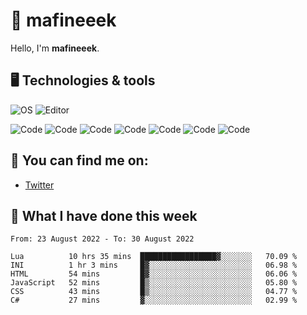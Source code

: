 # 👋 mafineeek
Hello, I'm **mafineeek**.

## 🖥️ Technologies & tools

![OS](https://img.shields.io/badge/OS-Windows-informational?style=flat&logo=OS&logoColor=white&color=2bbc8a)
![Editor](https://img.shields.io/badge/Editor-VScode-informational?style=flat&logo=Editor&logoColor=white&color=2bbc8a)

![Code](https://img.shields.io/badge/Code-Typescript-informational?style=flat&logo=Code&logoColor=white&color=2bbc8a)
![Code](https://img.shields.io/badge/Code-Javascript-informational?style=flat&logo=Code&logoColor=white&color=2bbc8a)
![Code](https://img.shields.io/badge/Code-Nodejs-informational?style=flat&logo=Code&logoColor=white&color=2bbc8a)
![Code](https://img.shields.io/badge/Code-Typescript-informational?style=flat&logo=Code&logoColor=white&color=2bbc8a) 
![Code](https://img.shields.io/badge/Code-HTML-informational?style=flat&logo=Code&logoColor=white&color=2bbc8a)
![Code](https://img.shields.io/badge/Code-CSS-informational?style=flat&logo=Code&logoColor=white&color=2bbc8a)
![Code](https://img.shields.io/badge/Code-React-informational?style=flat&logo=Code&logoColor=white&color=2bbc8a)

## 👭 You can find me on:
- [Twitter](https://twitter.com/devmafineeek)

## 📰 What I have done this week
<!--START_SECTION:waka-->

```text
From: 23 August 2022 - To: 30 August 2022

Lua          10 hrs 35 mins  █████████████████▓░░░░░░░   70.09 %
INI          1 hr 3 mins     █▓░░░░░░░░░░░░░░░░░░░░░░░   06.98 %
HTML         54 mins         █▓░░░░░░░░░░░░░░░░░░░░░░░   06.06 %
JavaScript   52 mins         █▒░░░░░░░░░░░░░░░░░░░░░░░   05.80 %
CSS          43 mins         █▒░░░░░░░░░░░░░░░░░░░░░░░   04.77 %
C#           27 mins         ▓░░░░░░░░░░░░░░░░░░░░░░░░   02.99 %
```

<!--END_SECTION:waka-->
